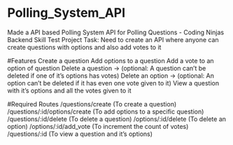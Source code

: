 # Polling_System_API
Made a API based Polling System
API for Polling Questions - Coding Ninjas Backend Skill Test Project
Task: Need to create an API where anyone can create questions with options and also add votes to it

#Features
Create a question
Add options to a question
Add a vote to an option of question
Delete a question → (optional: A question can’t be deleted if one of it’s options has votes)
Delete an option → (optional: An option can’t be deleted if it has even one vote given to it)
View a question with it’s options and all the votes given to it

#Required Routes
/questions/create (To create a question)
/questions/:id/options/create (To add options to a specific question)
/questions/:id/delete (To delete a question)
/options/:id/delete (To delete an option)
/options/:id/add_vote (To increment the count of votes)
/questions/:id (To view a question and it’s options)

